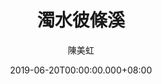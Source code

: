 ---
issue: 331
title: 濁水彼條溪
author: 陳美虹
date: 2019-06-20T00:00:00.000+08:00
topic: 懷想
difficulty: 1
wikidata: Q98095770
wikidata_link: https://www.wikidata.org/wiki/Q98095770
---